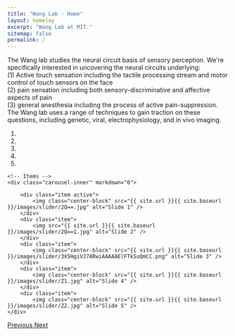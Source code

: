 ```yaml
---
title: "Wang Lab - Home"
layout: homelay
excerpt: "Wang Lab at MIT."
sitemap: false
permalink: /
---
```


The Wang lab studies the neural circuit basis of sensory perception. We're specifically interested in uncovering the neural circuits underlying:   
(1) Active touch sensation including the tactile processing stream and motor control of touch sensors on the face  
(2) pain sensation including both sensory-discriminative and affective aspects of pain  
(3) general anesthesia including the process of active pain-suppression.  
The Wang lab uses a range of techniques to gain traction on these questions, including genetic, viral, electrophysiology, and in vivo imaging.


<div markdown="0" id="carousel" class="carousel slide" data-ride="carousel" data-interval="5000" data-pause="hover" >
    <!-- Menu -->
    <ol class="carousel-indicators">
        <li data-target="#carousel" data-slide-to="0" class="active"></li>
        <li data-target="#carousel" data-slide-to="1"></li>
        <li data-target="#carousel" data-slide-to="2"></li>
        <li data-target="#carousel" data-slide-to="3"></li>
        <li data-target="#carousel" data-slide-to="4"></li>
    </ol>

    <!-- Items -->
    <div class="carousel-inner" markdown="0">

        <div class="item active">
            <img class="center-block" src="{{ site.url }}{{ site.baseurl }}/images/slider/2Q==.jpg" alt="Slide 1" />
        </div>
        <div class="item">
            <img src="{{ site.url }}{{ site.baseurl }}/images/slider/2Q==1.jpg" alt="Slide 2" />
        </div>
        <div class="item">
            <img class="center-block" src="{{ site.url }}{{ site.baseurl }}/images/slider/3X5HgiVJ7ARwiAAAAAElFTkSuQmCC.png" alt="Slide 3" />
        </div>
        <div class="item">
            <img class="center-block" src="{{ site.url }}{{ site.baseurl }}/images/slider/Z1.jpg" alt="Slide 4" />
        </div>
        <div class="item">
            <img class="center-block" src="{{ site.url }}{{ site.baseurl }}/images/slider/Z2.jpg" alt="Slide 5" />
    </div>
  <a class="left carousel-control" href="#carousel" role="button" data-slide="prev">
    <span class="glyphicon glyphicon-chevron-left" aria-hidden="true"></span>
    <span class="sr-only">Previous</span>
  </a>
  <a class="right carousel-control" href="#carousel" role="button" data-slide="next">
    <span class="glyphicon glyphicon-chevron-right" aria-hidden="true"></span>
    <span class="sr-only">Next</span>
  </a>
</div>


<!-- <figure class="fourth">
  <img src="{{ site.url }}{{ site.baseurl }}/images/logopic/Logo_Leiden.jpg" style="width: 210px">
  <img src="{{ site.url }}{{ site.baseurl }}/images/logopic/Logo_Nanofront.jpg" style="width: 110px">
  <img src="{{ site.url }}{{ site.baseurl }}/images/logopic/Logo_NWO.jpg" style="width: 120px">
  <img src="{{ site.url }}{{ site.baseurl }}/images/logopic/Logo_ERC.jpg" style="width: 110px">
</figure> -->
